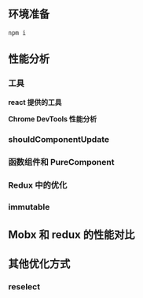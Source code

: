 ## 环境准备
`npm i`

## 性能分析

### 工具
**react 提供的工具**   

**Chrome DevTools 性能分析**

### shouldComponentUpdate

### 函数组件和 PureComponent

### Redux 中的优化


### immutable

## Mobx 和 redux 的性能对比

## 其他优化方式

### reselect   


